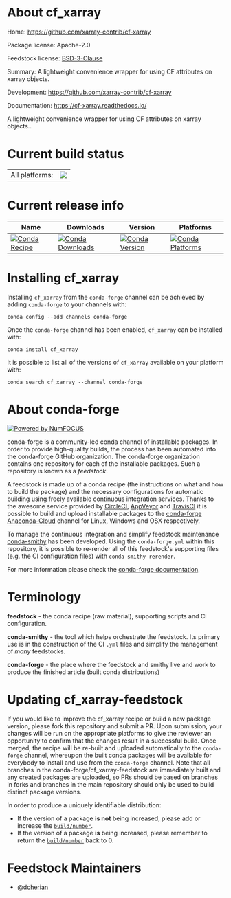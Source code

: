 About cf_xarray
===============

Home: https://github.com/xarray-contrib/cf-xarray

Package license: Apache-2.0

Feedstock license: [BSD-3-Clause](https://github.com/conda-forge/cf_xarray-feedstock/blob/master/LICENSE.txt)

Summary: A lightweight convenience wrapper for using CF attributes on xarray objects.

Development: https://github.com/xarray-contrib/cf-xarray

Documentation: https://cf-xarray.readthedocs.io/

A lightweight convenience wrapper for using CF attributes on xarray objects..


Current build status
====================


<table><tr><td>All platforms:</td>
    <td>
      <a href="https://dev.azure.com/conda-forge/feedstock-builds/_build/latest?definitionId=10377&branchName=master">
        <img src="https://dev.azure.com/conda-forge/feedstock-builds/_apis/build/status/cf_xarray-feedstock?branchName=master">
      </a>
    </td>
  </tr>
</table>

Current release info
====================

| Name | Downloads | Version | Platforms |
| --- | --- | --- | --- |
| [![Conda Recipe](https://img.shields.io/badge/recipe-cf_xarray-green.svg)](https://anaconda.org/conda-forge/cf_xarray) | [![Conda Downloads](https://img.shields.io/conda/dn/conda-forge/cf_xarray.svg)](https://anaconda.org/conda-forge/cf_xarray) | [![Conda Version](https://img.shields.io/conda/vn/conda-forge/cf_xarray.svg)](https://anaconda.org/conda-forge/cf_xarray) | [![Conda Platforms](https://img.shields.io/conda/pn/conda-forge/cf_xarray.svg)](https://anaconda.org/conda-forge/cf_xarray) |

Installing cf_xarray
====================

Installing `cf_xarray` from the `conda-forge` channel can be achieved by adding `conda-forge` to your channels with:

```
conda config --add channels conda-forge
```

Once the `conda-forge` channel has been enabled, `cf_xarray` can be installed with:

```
conda install cf_xarray
```

It is possible to list all of the versions of `cf_xarray` available on your platform with:

```
conda search cf_xarray --channel conda-forge
```


About conda-forge
=================

[![Powered by NumFOCUS](https://img.shields.io/badge/powered%20by-NumFOCUS-orange.svg?style=flat&colorA=E1523D&colorB=007D8A)](http://numfocus.org)

conda-forge is a community-led conda channel of installable packages.
In order to provide high-quality builds, the process has been automated into the
conda-forge GitHub organization. The conda-forge organization contains one repository
for each of the installable packages. Such a repository is known as a *feedstock*.

A feedstock is made up of a conda recipe (the instructions on what and how to build
the package) and the necessary configurations for automatic building using freely
available continuous integration services. Thanks to the awesome service provided by
[CircleCI](https://circleci.com/), [AppVeyor](https://www.appveyor.com/)
and [TravisCI](https://travis-ci.com/) it is possible to build and upload installable
packages to the [conda-forge](https://anaconda.org/conda-forge)
[Anaconda-Cloud](https://anaconda.org/) channel for Linux, Windows and OSX respectively.

To manage the continuous integration and simplify feedstock maintenance
[conda-smithy](https://github.com/conda-forge/conda-smithy) has been developed.
Using the ``conda-forge.yml`` within this repository, it is possible to re-render all of
this feedstock's supporting files (e.g. the CI configuration files) with ``conda smithy rerender``.

For more information please check the [conda-forge documentation](https://conda-forge.org/docs/).

Terminology
===========

**feedstock** - the conda recipe (raw material), supporting scripts and CI configuration.

**conda-smithy** - the tool which helps orchestrate the feedstock.
                   Its primary use is in the construction of the CI ``.yml`` files
                   and simplify the management of *many* feedstocks.

**conda-forge** - the place where the feedstock and smithy live and work to
                  produce the finished article (built conda distributions)


Updating cf_xarray-feedstock
============================

If you would like to improve the cf_xarray recipe or build a new
package version, please fork this repository and submit a PR. Upon submission,
your changes will be run on the appropriate platforms to give the reviewer an
opportunity to confirm that the changes result in a successful build. Once
merged, the recipe will be re-built and uploaded automatically to the
`conda-forge` channel, whereupon the built conda packages will be available for
everybody to install and use from the `conda-forge` channel.
Note that all branches in the conda-forge/cf_xarray-feedstock are
immediately built and any created packages are uploaded, so PRs should be based
on branches in forks and branches in the main repository should only be used to
build distinct package versions.

In order to produce a uniquely identifiable distribution:
 * If the version of a package **is not** being increased, please add or increase
   the [``build/number``](https://conda.io/docs/user-guide/tasks/build-packages/define-metadata.html#build-number-and-string).
 * If the version of a package **is** being increased, please remember to return
   the [``build/number``](https://conda.io/docs/user-guide/tasks/build-packages/define-metadata.html#build-number-and-string)
   back to 0.

Feedstock Maintainers
=====================

* [@dcherian](https://github.com/dcherian/)

